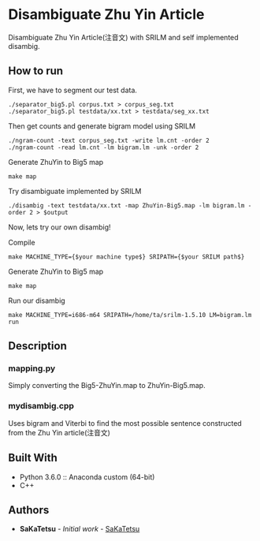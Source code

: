 # Disambiguate Zhu Yin Article
Disambiguate Zhu Yin Article(注音文) with SRILM and self implemented disambig.

## How to run

First, we have to segment our test data.
```
./separator_big5.pl corpus.txt > corpus_seg.txt
./separator_big5.pl testdata/xx.txt > testdata/seg_xx.txt
```

Then get counts and generate bigram model using SRILM
```
./ngram-count -text corpus_seg.txt -write lm.cnt -order 2
./ngram-count -read lm.cnt -lm bigram.lm -unk -order 2
```

Generate ZhuYin to Big5 map
```
make map
```

Try disambiguate implemented by SRILM
```
./disambig -text testdata/xx.txt -map ZhuYin-Big5.map -lm bigram.lm -order 2 > $output
```

Now, lets try our own disambig!

Compile
```
make MACHINE_TYPE={$your machine type$} SRIPATH={$your SRILM path$}
```

Generate ZhuYin to Big5 map
```
make map
```

Run our disambig
```
make MACHINE_TYPE=i686-m64 SRIPATH=/home/ta/srilm-1.5.10 LM=bigram.lm run
```

## Description

### mapping.py

Simply converting the Big5-ZhuYin.map to ZhuYin-Big5.map.

### mydisambig.cpp

Uses bigram and Viterbi to find the most possible sentence constructed from the Zhu Yin article(注音文)

## Built With

* Python 3.6.0 :: Anaconda custom (64-bit)
* C++

## Authors

* **SaKaTetsu** - *Initial work* - [SaKaTetsu](https://github.com/SaKaTetsu)